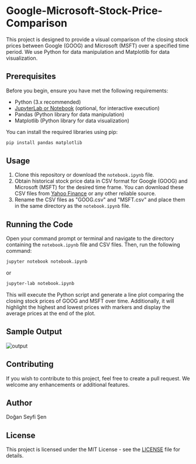 # Google-Microsoft-Stock-Price-Comparison

This project is designed to provide a visual comparison of the closing stock prices between Google (GOOG) and Microsoft (MSFT) over a specified time period. We use Python for data manipulation and Matplotlib for data visualization.

## Prerequisites

Before you begin, ensure you have met the following requirements:

- Python (3.x recommended)
- [JupyterLab or Notebook](https://jupyter.org/) (optional, for interactive execution)
- Pandas (Python library for data manipulation)
- Matplotlib (Python library for data visualization)

You can install the required libraries using pip:

```bash
pip install pandas matplotlib
```

## Usage

1. Clone this repository or download the `notebook.ipynb` file.
2. Obtain historical stock price data in CSV format for Google (GOOG) and Microsoft (MSFT) for the desired time frame. You can download these CSV files from [Yahoo Finance](https://finance.yahoo.com/) or any other reliable source.
3. Rename the CSV files as "GOOG.csv" and "MSFT.csv" and place them in the same directory as the `notebook.ipynb` file.

## Running the Code

Open your command prompt or terminal and navigate to the directory containing the `notebook.ipynb` file and CSV files. Then, run the following command:

```bash
jupyter notebook notebook.ipynb
```
or
```bash
jupyter-lab notebook.ipynb
```

This will execute the Python script and generate a line plot comparing the closing stock prices of GOOG and MSFT over time. Additionally, it will highlight the highest and lowest prices with markers and display the average prices at the end of the plot.

## Sample Output

![output](https://github.com/doganseyfisen/Google-Microsoft-Stock-Price-Comparison/assets/118891768/f9ac4a30-213e-44de-94ed-cd11cf74031e)

## Contributing

If you wish to contribute to this project, feel free to create a pull request. We welcome any enhancements or additional features.

## Author 

Doğan Seyfi Şen

## License

This project is licensed under the MIT License - see the [LICENSE](LICENSE) file for details.
